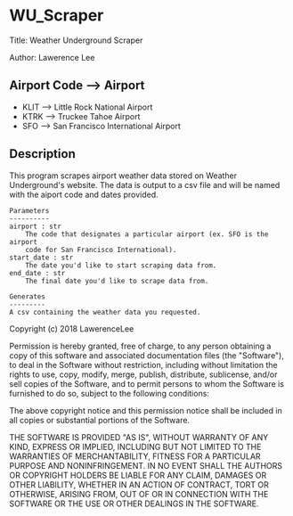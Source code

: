 # WU_Scraper

Title: Weather Underground Scraper

Author: Lawerence Lee

## Airport Code --> Airport

* KLIT --> Little Rock National Airport
* KTRK --> Truckee Tahoe Airport
* SFO  --> San Francisco International Airport

## Description

This program scrapes airport weather data stored on Weather Underground's website. The data is output to a csv file and will 
be named with the aiport code and dates provided.

```
Parameters
----------
airport : str
    The code that designates a particular airport (ex. SFO is the airport
    code for San Francisco International).
start_date : str
    The date you'd like to start scraping data from.
end_date : str
    The final date you'd like to scrape data from.

Generates
---------
A csv containing the weather data you requested.
```

Copyright (c) 2018 LawerenceLee

Permission is hereby granted, free of charge, to any person obtaining a copy
of this software and associated documentation files (the "Software"), to deal
in the Software without restriction, including without limitation the rights
to use, copy, modify, merge, publish, distribute, sublicense, and/or sell
copies of the Software, and to permit persons to whom the Software is
furnished to do so, subject to the following conditions:

The above copyright notice and this permission notice shall be included in all
copies or substantial portions of the Software.

THE SOFTWARE IS PROVIDED "AS IS", WITHOUT WARRANTY OF ANY KIND, EXPRESS OR
IMPLIED, INCLUDING BUT NOT LIMITED TO THE WARRANTIES OF MERCHANTABILITY,
FITNESS FOR A PARTICULAR PURPOSE AND NONINFRINGEMENT. IN NO EVENT SHALL THE
AUTHORS OR COPYRIGHT HOLDERS BE LIABLE FOR ANY CLAIM, DAMAGES OR OTHER
LIABILITY, WHETHER IN AN ACTION OF CONTRACT, TORT OR OTHERWISE, ARISING FROM,
OUT OF OR IN CONNECTION WITH THE SOFTWARE OR THE USE OR OTHER DEALINGS IN THE
SOFTWARE.
